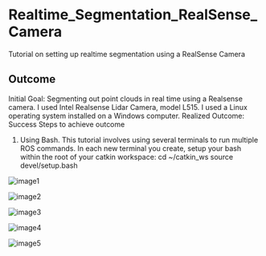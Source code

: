 # Realtime_Segmentation_RealSense_Camera
Tutorial on setting up realtime segmentation using a RealSense Camera

## Outcome
Initial Goal: Segmenting out point clouds in real time using a Realsense camera. I used Intel Realsense Lidar Camera, model L515. I used a Linux operating system installed on a Windows computer.
Realized Outcome: Success
Steps to achieve outcome
1. Using Bash. This tutorial involves using several terminals to run multiple ROS commands. In each new terminal you create, setup your bash within the root of your catkin workspace:
cd ~/catkin_ws
source devel/setup.bash


![image1](https://user-images.githubusercontent.com/11999157/232882797-3e9a36fb-8793-4fc8-9110-7f381e70dcc3.png)





![image2](https://user-images.githubusercontent.com/11999157/232882827-1f100882-3f91-4e34-a5a7-ccdec3fe2c93.png)







![image3](https://user-images.githubusercontent.com/11999157/232882847-b920fd91-c426-4fcd-ac6b-4fd3faf2ce43.png)







![image4](https://user-images.githubusercontent.com/11999157/232882874-cc582cff-4bb1-486b-8014-a849062d4e7a.png)








![image5](https://user-images.githubusercontent.com/11999157/232882897-81ee764a-16e6-4563-b06f-2087c7c9bb87.png)

